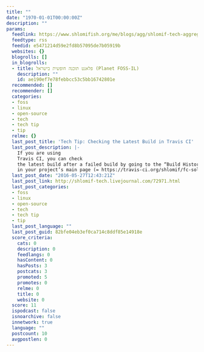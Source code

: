 ```yaml
---
title: ""
date: "1970-01-01T00:00:00Z"
description: ""
params:
  feedlink: https://www.shlomifish.org/me/blogs/agg/shlomif-tech-aggregate.xml
  feedtype: rss
  feedid: e5471214d59e2fd8b57095de7b05919b
  websites: {}
  blogrolls: []
  in_blogrolls:
  - title: פלאנט תוכנה חופשית בישראל (Planet FOSS-IL)
    description: ""
    id: ae190ef7e78febbcc53c5bb16742801e
  recommended: []
  recommender: []
  categories:
  - foss
  - linux
  - open-source
  - tech
  - tech tip
  - tip
  relme: {}
  last_post_title: 'Tech Tip: Checking the Latest Build in Travis CI'
  last_post_description: |-
    If you are using
    Travis CI, you can check
    the latest build after a failed build by going to the “Build History” tab
    in your project’s main page (= https://travis-ci.org/shlomif/fc-solve
  last_post_date: "2016-05-27T12:43:21Z"
  last_post_link: http://shlomif-tech.livejournal.com/72971.html
  last_post_categories:
  - foss
  - linux
  - open-source
  - tech
  - tech tip
  - tip
  last_post_language: ""
  last_post_guid: 82bfe04eb3ef0ca714c8ddf85e14918e
  score_criteria:
    cats: 0
    description: 0
    feedlangs: 0
    hasContent: 0
    hasPosts: 3
    postcats: 3
    promoted: 5
    promotes: 0
    relme: 0
    title: 0
    website: 0
  score: 11
  ispodcast: false
  isnoarchive: false
  innetwork: true
  language: ""
  postcount: 10
  avgpostlen: 0
---
```

